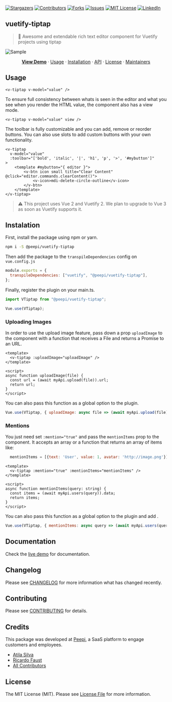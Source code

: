 [![Stargazers][stars-shield]][stars-url]
[![Contributors][contributors-shield]][contributors-url]
[![Forks][forks-shield]][forks-url]
[![Issues][issues-shield]][issues-url]
[![MIT License][license-shield]][license-url]
[![LinkedIn][linkedin-shield]][linkedin-url]

## vuetify-tiptap

> 🚀 Awesome and extendable rich text editor component for Vuetify projects using tiptap

![Sample](images/sample.png)

<p align="center">
    <a href="https://main--62508045836c88003a1f61fa.chromatic.com"><strong>View Demo</strong></a>
    ·
    <a href="#usage">Usage</a>
    ·
    <a href="#installation">Installation</a>
    ·
    <a href="#api">API</a>
    ·
    <a href="#license">License</a>
    ·
    <a href="#license">Maintainers</a>
</p>

## Usage

```vue
<v-tiptap v-model="value" />
```

To ensure full consistency between whats is seen in the editor and what you see when you render the HTML value, the component also has a view mode.

```vue
<v-tiptap v-model="value" view />
```

The toolbar is fully customizable and you can add, remove or reorder buttons. You can also use slots to add custom buttons with your own functionality.

```vue
<v-tiptap
  v-model="value"
  :toolbar="['bold', 'italic', '|', 'h1', 'p', '>', '#mybutton']"
>
    <template #mybutton="{ editor }">
        <v-btn icon small title="Clear Content" @click="editor.commands.clearContent()">
            <v-icon>mdi-delete-circle-outline</v-icon>
        </v-btn>
    </template>
</v-tiptap>
```

> ⚠️ This project uses Vue 2 and Vuetify 2. We plan to upgrade to Vue 3 as soon as Vuetify supports it.

## Instalation

First, install the package using npm or yarn.

```bash
npm i -S @peepi/vuetify-tiptap
```

Then add the package to the `transpileDependencies` config on `vue.config.js`

```js
module.exports = {
  transpileDependencies: ["vuetify", "@peepi/vuetify-tiptap"],
};
```

Finally, register the plugin on your main.ts.

```js
import VTiptap from "@peepi/vuetify-tiptap";

Vue.use(VTiptap);
```

### Uploading Images

In order to use the upload image feature, pass down a prop `uploadImage` to the component with a function that receives a File and returns a Promise to an URL.

```vue
<template>
  <v-tiptap :uploadImage="uploadImage" />
</template>

<script>
async function uploadImage(file) {
  const url = (await myApi.upload(file)).url;
  return url;
}
</script>
```

You can also pass this function as a global option to the plugin.

```js
Vue.use(VTiptap, { uploadImage: async file => (await myApi.upload(file)).url });
```

### Mentions

You just need set `:mention="true"` and pass the `mentionItems` prop to the component. It accepts an array or a function that returns an array of items like:

```js
  mentionItems = [{text: 'User', value: 1, avatar: 'http://image.png'}]
```

```vue
<template>
  <v-tiptap :mention="true" :mentionItems="mentionItems" />
</template>

<script>
async function mentionItems(query: string) {
  const items = (await myApi.users(query)).data;
  return items;
}
</script>
```

You can also pass this function as a global option to the plugin and add .

```js
Vue.use(VTiptap, { mentionItems: async query => (await myApi.users(query)).data });
```

## Documentation

Check the <a href="https://main--62508045836c88003a1f61fa.chromatic.com">live demo</a> for documentation.

## Changelog

Please see [CHANGELOG](CHANGELOG.md) for more information what has changed recently.

## Contributing

Please see [CONTRIBUTING](CONTRIBUTING.md) for details.

## Credits

This package was developed at [Peepi](https://www.peepi.com.br), a SaaS platform to engage customers and employees.

- [Atila Silva](https://github.com/a2insights)
- [Ricardo Faust](https://github.com/alkin)
- [All Contributors](../../contributors)

## License

The MIT License (MIT). Please see [License File](LICENSE.md) for more information.

<!-- MARKDOWN LINKS & IMAGES -->
<!-- https://www.markdownguide.org/basic-syntax/#reference-style-links -->

[contributors-shield]: https://img.shields.io/github/contributors/peepi-com-br/vuetify-tiptap.svg?style=for-the-badge
[contributors-url]: https://github.com/peepi-com-br/vuetify-tiptap/graphs/contributors
[forks-shield]: https://img.shields.io/github/forks/peepi-com-br/vuetify-tiptap.svg?style=for-the-badge
[forks-url]: https://github.com/peepi-com-br/vuetify-tiptap/network/members
[stars-shield]: https://img.shields.io/github/stars/peepi-com-br/vuetify-tiptap.svg?style=for-the-badge
[stars-url]: https://github.com/peepi-com-br/vuetify-tiptap/stargazers
[issues-shield]: https://img.shields.io/github/issues/peepi-com-br/vuetify-tiptap.svg?style=for-the-badge
[issues-url]: https://github.com/peepi-com-br/vuetify-tiptap/issues
[license-shield]: https://img.shields.io/github/license/peepi-com-br/vuetify-tiptap.svg?style=for-the-badge
[license-url]: https://github.com/peepi-com-br/vuetify-tiptap/blob/master/LICENSE.txt
[linkedin-shield]: https://img.shields.io/badge/-LinkedIn-black.svg?style=for-the-badge&logo=linkedin&colorB=555
[linkedin-url]: https://linkedin.com/company/peepi
[product-screenshot]: images/screenshot.png
